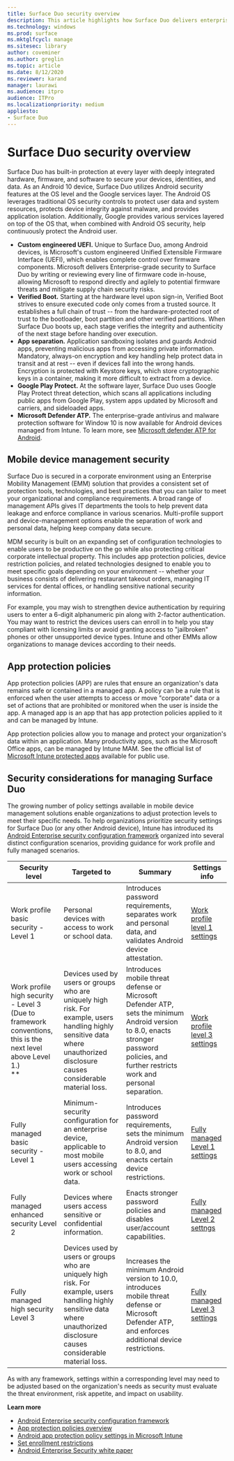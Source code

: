 ```yaml
---
title: Surface Duo security overview
description: This article highlights how Surface Duo delivers enterprise-grade security on a mobile device via the Android OS and Microsoft engineered UEFI.
ms.technology: windows
ms.prod: surface
ms.mktglfcycl: manage
ms.sitesec: library
author: coveminer
ms.author: greglin
ms.topic: article
ms.date: 8/12/2020
ms.reviewer: karand
manager: laurawi
ms.audience: itpro
audience: ITPro
ms.localizationpriority: medium
appliesto: 
- Surface Duo
---
```


# Surface Duo security overview

Surface Duo has built-in protection at every layer with deeply integrated hardware, firmware, and software to secure your devices, identities, and data. As an Android 10 device, Surface Duo utilizes Android security features at the OS level and the Google services layer. The Android OS leverages traditional OS security controls to protect user data and system resources, protects device integrity against malware, and provides application isolation. Additionally, Google provides various services layered on top of the OS that, when combined with Android OS security, help continuously protect the Android user.

- **Custom engineered UEFI.** Unique to Surface Duo, among Android devices, is Microsoft's custom engineered Unified Extensible Firmware Interface (UEFI), which enables complete control over firmware components. Microsoft delivers Enterprise-grade security to Surface Duo by writing or reviewing every line of firmware code in-house, allowing Microsoft to respond directly and agilely to potential firmware threats and mitigate supply chain security risks.
- **Verified Boot.** Starting at the hardware level upon sign-in, Verified Boot strives to ensure executed code only comes from a trusted source. It establishes a full chain of trust -- from the hardware-protected root of trust to the bootloader, boot partition and other verified partitions. When Surface Duo boots up, each stage verifies the integrity and authenticity of the next stage before handing over execution.
- **App separation.** Application sandboxing isolates and guards Android apps, preventing malicious apps from accessing private information. Mandatory, always-on encryption and key handling help protect data in transit and at rest -- even if devices fall into the wrong hands. Encryption is protected with Keystore keys, which store cryptographic keys in a container, making it more difficult to extract from a device.
- **Google Play Protect.** At the software layer, Surface Duo uses Google Play Protect threat detection, which scans all applications including public apps from Google Play, system apps updated by Microsoft and carriers, and sideloaded apps.
- **Microsoft Defender ATP.** The enterprise-grade antivirus and malware protection software for Window 10 is now available for Android devices managed from Intune. To learn more, see [Microsoft defender ATP for Android](/windows/security/threat-protection/microsoft-defender-atp/microsoft-defender-atp-android).

## Mobile device management security

Surface Duo is secured in a corporate environment using an Enterprise Mobility Management (EMM) solution that provides a consistent set of protection tools, technologies, and best practices that you can tailor to meet your organizational and compliance requirements. A broad range of management APIs gives IT departments the tools to help prevent data leakage and enforce compliance in various scenarios. Multi-profile support and device-management options enable the separation of work and personal data, helping keep company data secure.

MDM security is built on an expanding set of configuration technologies to enable users to be productive on the go while also protecting critical corporate intellectual property. This includes app protection policies, device restriction policies, and related technologies designed to enable you to meet specific goals depending on your environment --  whether your business consists of delivering restaurant takeout orders, managing IT services for dental offices, or handling sensitive national security information.

For example, you may wish to strengthen device authentication by requiring users to enter a 6-digit alphanumeric pin along with 2-factor authentication. You may want to restrict the devices users can enroll in to help you stay compliant with licensing limits or avoid granting access to "jailbroken" phones or other unsupported device types. Intune and other EMMs allow organizations to manage devices according to their needs.

## App protection policies

App protection policies (APP) are rules that ensure an organization's data remains safe or contained in a managed app. A policy can be a rule that is enforced when the user attempts to access or move "corporate" data or a set of actions that are prohibited or monitored when the user is inside the app. A managed app is an app that has app protection policies applied to it and can be managed by Intune.

App protection policies allow you to manage and protect your organization's data within an application. Many productivity apps, such as the Microsoft Office apps, can be managed by Intune MAM. See the official list of [Microsoft Intune protected apps](/mem/intune/apps/apps-supported-intune-apps) available for public use.

## Security considerations for managing Surface Duo

The growing number of policy settings available in mobile device management solutions enable organizations to adjust protection levels to meet their specific needs. To help organizations prioritize security settings for Surface Duo (or any other Android device), Intune has introduced its [Android Enterprise security configuration framework](/mem/intune/enrollment/android-configuration-framework) organized into several distinct configuration scenarios, providing guidance for work profile and fully managed scenarios.

| Security level                                                                                                       | Targeted to                                                                                                                                                                      | Summary                                                                                                                                                                                     | Settings info                                                                                                                                                                                                                                     |
| -------------------------------------------------------------------------------------------------------------------- | -------------------------------------------------------------------------------------------------------------------------------------------------------------------------------- | ------------------------------------------------------------------------------------------------------------------------------------------------------------------------------------------- | ------------------------------------------------------------------------------------------------------------------------------------------------------------------------------------------------------------------------------------------------- |
| Work profile basic security - Level 1                                                                                | Personal devices with access to work or school data.                                                                                                                             | Introduces password requirements, separates work and personal data, and validates Android device attestation.                                                                               | [Work profile level 1 settings](/mem/intune/enrollment/android-work-profile-security-settings) |
| Work profile high security - Level 3<br>(Due to framework conventions, this is the next level above Level 1.)<br> ** | Devices used by users or groups who are uniquely high risk. For example, users handling highly sensitive data where unauthorized disclosure causes considerable material loss. | Introduces mobile threat defense or Microsoft Defender ATP, sets the minimum Android version to 8.0, enacts stronger password policies, and further restricts work and personal separation. | [Work profile level 3 settings](/mem/intune/enrollment/android-work-profile-security-settings#work-profile-high-security)                                                                                         |
| Fully managed basic security -Level 1                                                                                | Minimum-security configuration for an enterprise device, applicable to most mobile users accessing work or school data.                                                          | Introduces password requirements, sets the minimum Android version to 8.0, and enacts certain device restrictions.                                                                          | [Fully managed Level 1 settings](/mem/intune/enrollment/android-fully-managed-security-settings#fully-managed-basic-security)                                                                                     |
| Fully managed enhanced security Level 2                                                                              | Devices where users access sensitive or confidential information.                                                                                                                | Enacts stronger password policies and disables user/account capabilities.                                                                                                                   | [Fully managed Level 2 settngs](/mem/intune/enrollment/android-fully-managed-security-settings#fully-managed-enhanced-security)                                                                                   |
| Fully managed high security Level 3                                                                                  | Devices used by users or groups who are uniquely high risk. For example, users handling highly sensitive data where unauthorized disclosure causes considerable material loss. | Increases the minimum Android version to 10.0, introduces mobile threat defense or Microsoft Defender ATP, and enforces additional device restrictions.                                     | [Fully managed Level 3 settings](/mem/intune/enrollment/android-fully-managed-security-settings#fully-managed-high-security)                                                                                      |
 As with any framework, settings within a corresponding level may need to be adjusted based on the organization's needs as security must evaluate the threat environment, risk appetite, and impact on usability.

**Learn more**

- [Android Enterprise security configuration framework](/mem/intune/enrollment/android-configuration-framework)
- [App protection policies overview](/mem/intune/apps/app-protection-policy)
- [Android app protection policy settings in Microsoft Intune](/mem/intune/apps/app-protection-policy-settings-android)
- [Set enrollment restrictions](/mem/intune/enrollment/enrollment-restrictions-set)
- [Android Enterprise Security white paper](https://static.googleusercontent.com/media/www.android.com/en//static/2016/pdfs/enterprise/Android_Enterprise_Security_White_Paper_2019.pdf)
